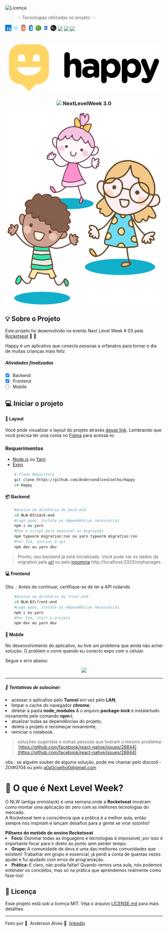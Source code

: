 ![Licença](https://camo.githubusercontent.com/206483f964cfac06f6b7b3141a6b898fe5449123/68747470733a2f2f696d672e736869656c64732e696f2f7374617469632f76313f6c6162656c3d6c6963656e7365266d6573736167653d4d495426636f6c6f723d313543334436266c6162656c436f6c6f723d303030303030 "Licença")

> 💡 Tecnologias utilizadas no projeto - :

<code><img height="20" src="https://raw.githubusercontent.com/github/explore/80688e429a7d4ef2fca1e82350fe8e3517d3494d/topics/typescript/typescript.png"></code>
<code><img height="20" src="https://raw.githubusercontent.com/github/explore/80688e429a7d4ef2fca1e82350fe8e3517d3494d/topics/react/react.png"></code>
<code><img height="20" src="https://raw.githubusercontent.com/github/explore/80688e429a7d4ef2fca1e82350fe8e3517d3494d/topics/html/html.png"></code>
<code><img height="20" src="https://raw.githubusercontent.com/github/explore/80688e429a7d4ef2fca1e82350fe8e3517d3494d/topics/css/css.png"></code>
<code><img height="20" src="https://raw.githubusercontent.com/github/explore/80688e429a7d4ef2fca1e82350fe8e3517d3494d/topics/nodejs/nodejs.png"></code>
<code><img height="20" src="https://raw.githubusercontent.com/github/explore/80688e429a7d4ef2fca1e82350fe8e3517d3494d/topics/sql/sql.png"></code>
<code><img height="20" src="https://raw.githubusercontent.com/github/explore/80688e429a7d4ef2fca1e82350fe8e3517d3494d/topics/terminal/terminal.png"></code>
<code><img height="20" src="https://upload.wikimedia.org/wikipedia/commons/thumb/9/9a/Visual_Studio_Code_1.35_icon.svg/1024px-Visual_Studio_Code_1.35_icon.svg.png"></code>
<code><img height="20" src="https://pbs.twimg.com/profile_images/1091817101738864640/eQpWLr2c_400x400.jpg"></code>
<code><img height="20" src="https://avatars3.githubusercontent.com/u/53234021?s=400&v=4"></code>

<div align="center">
<h1>
    <img alt="Happy" title="Happy" src="https://github.com/AndersonAlvesCoelho/Happy/blob/main/NLW-03/front-end/src/images/logo-black.svg" />
</h1>
<h3><img height="20" src="https://raw.githubusercontent.com/rhoit/mode-icons/dump/icons/coffee.png"> NextLevelWeek 3.0</h3>
<img  src="https://github.com/AndersonAlvesCoelho/Happy/blob/main/NLW-03/front-end/src/images/landing.svg">
</div>



## 💡 Sobre o Projeto 
Este projeto foi desenvolvido no evento Next Level Week # 03 pela [Rocketseat](https://rocketseat.com.br/) 🚀&nbsp;💜

Happy é um aplicativo que conecta pessoas a orfanatos para tornar o dia de muitas crianças mais feliz


##### Atividades finalizadas

- [x] Backend 
- [x] Frontend
- [ ] Mobile 

## 💻 Iniciar o projeto
#### 🔖 Layout
Você pode visualizar o layout do projeto através [desse link](https://www.figma.com/file/mDEbnoojksG4w8sOxmudh3/Happy-Web). Lembrando que você precisa ter uma conta no [Figma](http://figma.com/) para acessá-lo.

### Requerimentos

- [Node.js](https://nodejs.org/en/download/) ou [Yarn](https://classic.yarnpkg.com/en/docs/getting-started)
- [Expo](https://expo.io/learn)

```bash
    # Clone Repository
    git clone https://github.com/AndersonAlvesCoelho/Happy
    cd Happy
```

####  📦 Backend
```bash
    #Acesse um diretório do back-end
    cd NLW-03\back-end
    #Logo após, instale as dependências necessárias
    npm i ou yarn
    #Use o script para executar as migrações
    npm typeorm migration:run ou yarn typeorm migration:run
    #Por fim, iniciar a api
    npm dev ou yarn dev
```
> Pronto, seu backend já está inicializado. Você pode ver os dados da migration pela [url](http://localhost:3333/orphanages) ou pelo [insomnia](https://insomnia.rest/download/)
> http://localhost:3333/orphanages


#### 💻 Frontend
Obs .: Antes de continuar, certifique-se de ter a API rodando

```bash
    #Acesse um diretório do front-end
    cd NLW-03\front-end
    #Logo após, instale as dependências necessárias
    npm i ou yarn
    #Por fim, start o projeto
    npm dev ou yarn dev
```

#### 📱 Mobile
No desenvolvimento do aplicativo, eu tive um problema que ainda não achei solução.
O problem o corre quando eu conecto expo com o celular.

Segue o erro abaixo:
<div align="center">
    <img  src="https://cdn.discordapp.com/attachments/384754969800212480/768266130326159380/unknown.png">
</div>

---

##### 🚧 Tentativas de sulocinar:
<li>acessar o aplicativo pelo <strong>Tunnel</strong> em vez pelo <strong>LAN</strong>;</li>
<li>limpar o cache do navegador <strong>chrome</strong>;</li>
<li>deletar a pasta <strong>node_modules</strong> & o arquivo <strong>package-lock</strong> e instalartudo novamente pelo comando <strong>npm i</strong>;</li>
<li>atualizar todas as dependências do projeto;</li>
<li>deleta o projeto e recomeçar novamente;</li>
<li>reiniciar o notebook.</li>

> soluções sugeridas e outras pessoas que tiveram o mesmo problema: 
> [https://github.com/facebook/react-native/issues/28844](https://github.com/facebook/react-native/issues/28844)

obs.: se alguém souber de alguma solução, pode me chamar pelo <a>discord - ZOI#0704</a> ou pelo <a>a0a0coelho0@gmail.com</a>

<h1 name="nlw">📣 O que é Next Level Week?</h1>

<p> 
 O NLW (antiga onmistack) é uma semana onde a <strong>Rocketseat</strong> mostram como montar uma aplicação do zero com as melhores tecnologias do mercado.
<br>
A Rocketseat tem a consciência que a prática é a melhor aula, então sempre nos inspiram e lançam desafios para a gente se virar sozinho!
</p>
<strong>Pilhares do metódo de ensino Rocketseat</strong><br>
<li><strong>Foco: </strong> Dominar todas as linguagens e tecnologias é impossível, por isso é importante focar para ir direto ao ponto sem perder tempo.</li>
<li><strong>Grupo: </strong> A comunidade de devs é uma das melhores comunidades que existem! Trabalhar em grupo é essencial, já perdi a conta de quantas vezes ajudei e fui ajudado com erros de programação.</li>
<li><strong>Prática: </strong> E claro, não podia faltar! Quando vemos uma aula, nós podemos entender os conceitos, mas só na prática que aprendemos realmente como faze-los! </li>

## :memo: Licença

Esse projeto está sob a licença MIT. Veja o arquivo [LICENSE.md](https://github.com/AndersonAlvesCoelho/Happy/blob/main/LICENSE.md) para mais detalhes.

---
Feito por 💜&nbsp; Anderson Alves 👋 &nbsp;[linkedin](https://www.linkedin.com/in/anderson-alves-7b5587133/)

